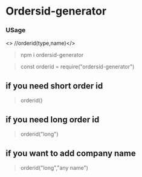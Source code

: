 # Ordersid-generator

### USage
<> //orderid(type,name)</>

> npm i ordersid-generator

> const orderid = require("ordersid-generator")

## if you need short order id

> orderid()

## if you need long order id

> orderid("long")

## if you want to add company name

> orderid("long","any name")
